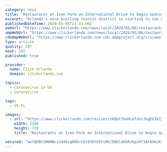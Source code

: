 ```yaml
---
category: news
title: "Restaurants at Icon Park on International Drive to begin opening for dine-in"
excerpt: "Orlando’s once-bustling tourist district is starting to see movement again for the first time in more than a month as restaurants at Icon Park on International Drive begin accepting customers once again."
publishedDateTime: 2020-05-06T21:33:00Z
webUrl: "https://www.clickorlando.com/news/local/2020/05/06/restaurants-at-icon-park-on-international-drive-to-begin-opening-for-dine-in/"
ampWebUrl: "https://www.clickorlando.com/news/local/2020/05/06/restaurants-at-icon-park-on-international-drive-to-begin-opening-for-dine-in/?outputType=amp"
cdnAmpWebUrl: "https://www-clickorlando-com.cdn.ampproject.org/c/s/www.clickorlando.com/news/local/2020/05/06/restaurants-at-icon-park-on-international-drive-to-begin-opening-for-dine-in/?outputType=amp"
type: article
quality: 107
heat: 107
published: true

provider:
  name: Click Orlando
  domain: clickorlando.com

topics:
  - Coronavirus in US
  - Coronavirus

tags:
  - US-FL

images:
  - url: "https://www.clickorlando.com/resizer/zK8pt7mnHcaTohcJGgEUIkZJv8s=/1280x720/smart/arc-anglerfish-arc2-prod-gmg.s3.amazonaws.com/public/VVFAUTOGEBHXLAST4N4ZJL75KM.jpg"
    width: 1280
    height: 720
    title: "Restaurants at Icon Park on International Drive to begin opening for dine-in"

secured: "aetQDBCUMdNBnjoO4Gcg6H5+Cbt93OtUIYiRK/OQKl4XhRvEpz6T3A+6SKcKiIzHBFzkdoKnC53qcGN8V0wAPh4BLF7CdXelp4Wn9/1uA2FO2MU0V+ByJA8E3WBqGaHutZGbTCAIQQFUrXN1a1x+OPZBITahsY6RRVezK8DqPp6XZzanFj91WrcyEwe6aoSdfEd9UDiKMewvq6NbS5TdpvuEPE6qaebdBjFB1k0XmkeNLL3pRS8SOVnyU1E8KXf7MR9M7h8hUlPRVoh0kWxKEGdnQB8yTTZJfLB0EdStj2Kp2OZpTvHNqdkQ97+939QL;actYPsVuv1haM5Y/i35TGg=="
---
```


